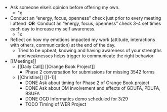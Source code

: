 - Ask someone else’s opinion before offering my own.
	- 1x
- Conduct an “energy, focus, openness” check just prior to every meeting I attend  **OR**  Conduct an “energy, focus, openness” check 3-4 set times each day to increase my self awareness.
	- 1x
- Reflect on how my emotions impacted my work (attitude, interactions with others, communication) at the end of the day.
	- Tried to be upbeat, knowing and having awareness of your strengths and weaknesses helps trigger to communicate the right behavior
- [[Meetings]]
	- [[Daily Call]] [[Orange Book Project]]
		- Phase 2 conversation for submissions for missing 3542 forms
	- [[Christine]] [[1-1]]
		- DONE  Ask about timing for Phase 2 of Orange Book project
		- DONE Ask about OM involvement and effects of GDUFA, PDUFA, BSUFA
		- DONE  OGD Informatics demo scheduled for 3/29
		- TODO  Timing of WER Project